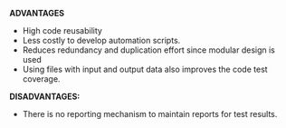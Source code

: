 <b>ADVANTAGES</b>

- High code reusability
- Less costly to develop automation scripts.
- Reduces redundancy and duplication effort since modular design is used
- Using files with input and output data also improves the code test coverage.

<b>DISADVANTAGES:</b>

- There is no reporting mechanism to maintain reports for test results.
